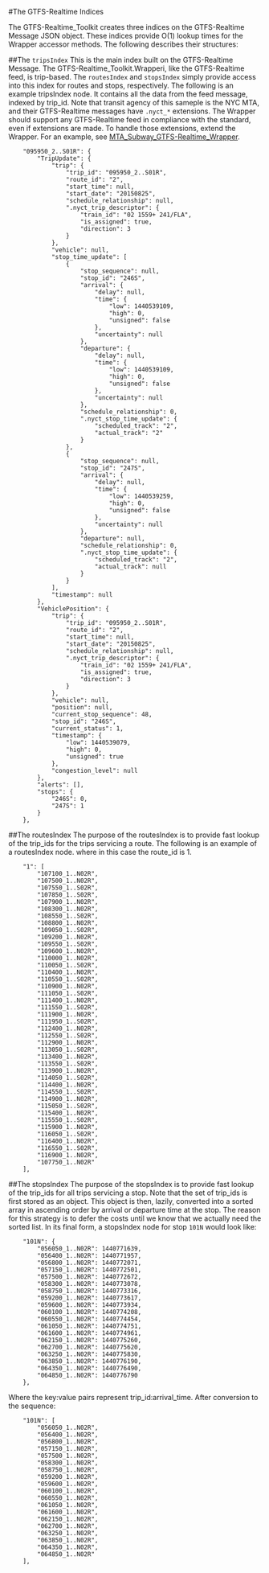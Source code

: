 #The GTFS-Realtime Indices

The GTFS-Realtime_Toolkit creates three indices on the GTFS-Realtime Message JSON object. 
These indices provide O(1) lookup times for the Wrapper accessor methods.
The following describes their structures:


##The `tripsIndex`
This is the main index built on the GTFS-Realtime Message. 
The GTFS-Realtime_Toolkit.Wrapperi, like the GTFS-Realtime feed, is trip-based.
The `routesIndex` and `stopsIndex` simply provide access into this index for routes and stops, respectively.
The following is an example tripsIndex node. It contains all the data from the feed message, indexed by trip_id.
Note that transit agency of this sameple is the NYC MTA, and their GTFS-Realtime messages have `.nyct_*` extensions.
The Wrapper should support any GTFS-Realtime feed in compliance with the standard, even if extensions are made.
To handle those extensions, extend the Wrapper.
For an example, see [MTA_Subway_GTFS-Realtime_Wrapper](https://github.com/availabs/MTA_Subway_GTFS-Realtime_Toolkit).
```
    "095950_2..S01R": {
        "TripUpdate": {
            "trip": {
                "trip_id": "095950_2..S01R",
                "route_id": "2",
                "start_time": null,
                "start_date": "20150825",
                "schedule_relationship": null,
                ".nyct_trip_descriptor": {
                    "train_id": "02 1559+ 241/FLA",
                    "is_assigned": true,
                    "direction": 3
                }
            },
            "vehicle": null,
            "stop_time_update": [
                {
                    "stop_sequence": null,
                    "stop_id": "246S",
                    "arrival": {
                        "delay": null,
                        "time": {
                            "low": 1440539109,
                            "high": 0,
                            "unsigned": false
                        },
                        "uncertainty": null
                    },
                    "departure": {
                        "delay": null,
                        "time": {
                            "low": 1440539109,
                            "high": 0,
                            "unsigned": false
                        },
                        "uncertainty": null
                    },
                    "schedule_relationship": 0,
                    ".nyct_stop_time_update": {
                        "scheduled_track": "2",
                        "actual_track": "2"
                    }
                },
                {
                    "stop_sequence": null,
                    "stop_id": "247S",
                    "arrival": {
                        "delay": null,
                        "time": {
                            "low": 1440539259,
                            "high": 0,
                            "unsigned": false
                        },
                        "uncertainty": null
                    },
                    "departure": null,
                    "schedule_relationship": 0,
                    ".nyct_stop_time_update": {
                        "scheduled_track": "2",
                        "actual_track": null
                    }
                }
            ],
            "timestamp": null
        },
        "VehiclePosition": {
            "trip": {
                "trip_id": "095950_2..S01R",
                "route_id": "2",
                "start_time": null,
                "start_date": "20150825",
                "schedule_relationship": null,
                ".nyct_trip_descriptor": {
                    "train_id": "02 1559+ 241/FLA",
                    "is_assigned": true,
                    "direction": 3
                }
            },
            "vehicle": null,
            "position": null,
            "current_stop_sequence": 48,
            "stop_id": "246S",
            "current_status": 1,
            "timestamp": {
                "low": 1440539079,
                "high": 0,
                "unsigned": true
            },
            "congestion_level": null
        },
        "alerts": [],
        "stops": {
            "246S": 0,
            "247S": 1
        }
    },

```

##The routesIndex
The purpose of the routesIndex is to provide fast lookup of the trip_ids 
for the trips servicing a route.  The following is an example of a routesIndex node. 
where in this case the route_id is 1.
```
    "1": [
        "107100_1..N02R",
        "107500_1..N02R",
        "107550_1..S02R",
        "107850_1..S02R",
        "107900_1..N02R",
        "108300_1..N02R",
        "108550_1..S02R",
        "108800_1..N02R",
        "109050_1..S02R",
        "109200_1..N02R",
        "109550_1..S02R",
        "109600_1..N02R",
        "110000_1..N02R",
        "110050_1..S02R",
        "110400_1..N02R",
        "110550_1..S02R",
        "110900_1..N02R",
        "111050_1..S02R",
        "111400_1..N02R",
        "111550_1..S02R",
        "111900_1..N02R",
        "111950_1..S02R",
        "112400_1..N02R",
        "112550_1..S02R",
        "112900_1..N02R",
        "113050_1..S02R",
        "113400_1..N02R",
        "113550_1..S02R",
        "113900_1..N02R",
        "114050_1..S02R",
        "114400_1..N02R",
        "114550_1..S02R",
        "114900_1..N02R",
        "115050_1..S02R",
        "115400_1..N02R",
        "115550_1..S02R",
        "115900_1..N02R",
        "116050_1..S02R",
        "116400_1..N02R",
        "116550_1..S02R",
        "116900_1..N02R",
        "107750_1..N02R"
    ],
```

##The stopsIndex
The purpose of the stopsIndex is to provide fast lookup of the trip_ids
for all trips servicing a stop. Note that the set of trip_ids is first stored as
an object. This object is then, lazily, converted into a sorted array in ascending
order by arrival or departure time at the stop. The reason for this strategy is
to defer the costs until we know that we actually need the sorted list.
In its final form, a stopsIndex node for stop `101N` would look like:
```
    "101N": {
        "056050_1..N02R": 1440771639,
        "056400_1..N02R": 1440771957,
        "056800_1..N02R": 1440772071,
        "057150_1..N02R": 1440772501,
        "057500_1..N02R": 1440772672,
        "058300_1..N02R": 1440773078,
        "058750_1..N02R": 1440773316,
        "059200_1..N02R": 1440773617,
        "059600_1..N02R": 1440773934,
        "060100_1..N02R": 1440774208,
        "060550_1..N02R": 1440774454,
        "061050_1..N02R": 1440774751,
        "061600_1..N02R": 1440774961,
        "062150_1..N02R": 1440775260,
        "062700_1..N02R": 1440775620,
        "063250_1..N02R": 1440775830,
        "063850_1..N02R": 1440776190,
        "064350_1..N02R": 1440776490,
        "064850_1..N02R": 1440776790
    },
```
Where the key:value pairs represent trip_id:arrival_time. After conversion to the sequence:
```
    "101N": [
        "056050_1..N02R",
        "056400_1..N02R",
        "056800_1..N02R",
        "057150_1..N02R",
        "057500_1..N02R",
        "058300_1..N02R",
        "058750_1..N02R",
        "059200_1..N02R",
        "059600_1..N02R",
        "060100_1..N02R",
        "060550_1..N02R",
        "061050_1..N02R",
        "061600_1..N02R",
        "062150_1..N02R",
        "062700_1..N02R",
        "063250_1..N02R",
        "063850_1..N02R",
        "064350_1..N02R",
        "064850_1..N02R"
    ],

```
